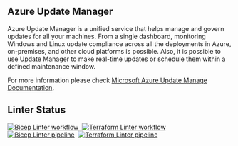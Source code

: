 ## Azure Update Manager

Azure Update Manager is a unified service that helps manage and govern updates for all your machines. From a single dashboard, monitoring Windows and Linux update compliance across all the deployments in Azure, on-premises, and other cloud platforms is possible. Also, it is possible to use Update Manager to make real-time updates or schedule them within a defined maintenance window.

For more information please check [Microsoft Azure Update Manage Documentation](https://learn.microsoft.com/en-us/azure/update-manager/).

## Linter Status
[![Bicep Linter workflow](https://github.com/romanrabodzei/Azure-Update-Manager/actions/workflows/bicep_linter.yml/badge.svg)](https://github.com/romanrabodzei/Azure-Update-Manager/actions/workflows/bicep_linter.yml)&nbsp;&nbsp;[![Terraform Linter workflow](https://github.com/romanrabodzei/Azure-Update-Manager/actions/workflows/terraform_linter.yml/badge.svg)](https://github.com/romanrabodzei/Azure-Update-Manager/actions/workflows/terraform_linter.yml)&nbsp;&nbsp;[![Bicep Linter pipeline](https://dev.azure.com/romanrabodzei/DevOps%20Activities/_apis/build/status%2Fazure-update-manager%2FBicep%20Linter%20pipeline?branchName=refs%2Fpull%2F16%2Fmerge)](https://dev.azure.com/romanrabodzei/DevOps%20Activities/_build/latest?definitionId=207&branchName=refs%2Fpull%2F16%2Fmerge)&nbsp;&nbsp;[![Terraform Linter pipeline](https://dev.azure.com/romanrabodzei/DevOps%20Activities/_apis/build/status%2Fazure-update-manager%2FTerraform%20Linter%20pipeline?branchName=refs%2Fpull%2F16%2Fmerge)](https://dev.azure.com/romanrabodzei/DevOps%20Activities/_build/latest?definitionId=208&branchName=refs%2Fpull%2F16%2Fmerge)